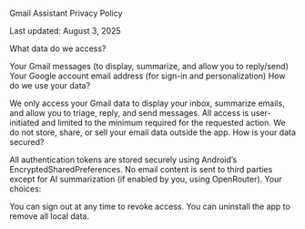 Gmail Assistant Privacy Policy

Last updated: August 3, 2025

What data do we access?

Your Gmail messages (to display, summarize, and allow you to reply/send)
Your Google account email address (for sign-in and personalization)
How do we use your data?

We only access your Gmail data to display your inbox, summarize emails, and allow you to triage, reply, and send messages.
All access is user-initiated and limited to the minimum required for the requested action.
We do not store, share, or sell your email data outside the app.
How is your data secured?

All authentication tokens are stored securely using Android’s EncryptedSharedPreferences.
No email content is sent to third parties except for AI summarization (if enabled by you, using OpenRouter).
Your choices:

You can sign out at any time to revoke access.
You can uninstall the app to remove all local data.
